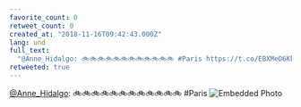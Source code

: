 ```yaml
---
favorite_count: 0
retweet_count: 0
created_at: "2018-11-16T09:42:43.000Z"
lang: und
full_text:
  "@Anne_Hidalgo: 🚲🚲🚲🚲🚲🚲🚲🚲🚲🚲🚲🚲 #Paris https://t.co/EBXMeO6KkD"
retweeted: true
---
```


[@Anne_Hidalgo](https://twitter.com/Anne_Hidalgo): 🚲🚲🚲🚲🚲🚲🚲🚲🚲🚲🚲🚲
#Paris
![Embedded Photo](https://twitter-media-coderbyheart.s3.eu-north-1.amazonaws.com/1063366745682051072-DqhLa24X4AADmVr.jpg)

